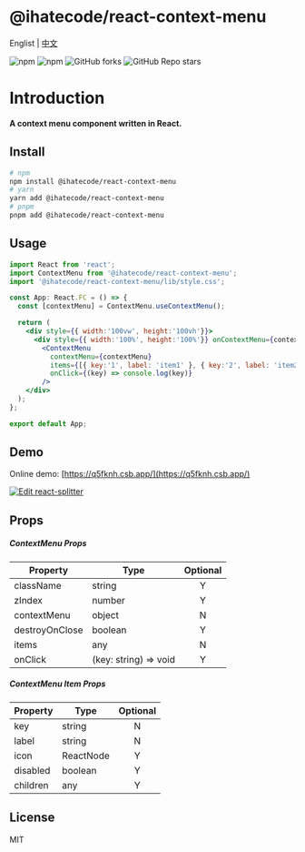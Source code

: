 # @ihatecode/react-context-menu

Englist | <a href="https://github.com/zctcode/react-context-menu/blob/main/README-zh_CN.md" target="_blank">中文</a>

<p>
<img alt="npm" src="https://img.shields.io/npm/v/@ihatecode/react-context-menu?logo=npm&color=%234ac41c">
<img alt="npm" src="https://img.shields.io/npm/dm/@ihatecode/react-context-menu?logo=npm&color=%234ac41c">
<img alt="GitHub forks" src="https://img.shields.io/github/forks/zctcode/react-context-menu">
<img alt="GitHub Repo stars" src="https://img.shields.io/github/stars/zctcode/react-context-menu">
</p>

# Introduction
**A context menu component written in React.**

## Install
```bash
# npm
npm install @ihatecode/react-context-menu
# yarn
yarn add @ihatecode/react-context-menu
# pnpm
pnpm add @ihatecode/react-context-menu
```

## Usage

```jsx
import React from 'react';
import ContextMenu from '@ihatecode/react-context-menu';
import '@ihatecode/react-context-menu/lib/style.css';

const App: React.FC = () => {
  const [contextMenu] = ContextMenu.useContextMenu();

  return (
    <div style={{ width:'100vw', height:'100vh'}}>
      <div style={{ width:'100%', height:'100%'}} onContextMenu={contextMenu.onContextMenu}></div>
        <ContextMenu
          contextMenu={contextMenu}
          items={[{ key:'1', label: 'item1' }, { key:'2', label: 'item2' }]}
          onClick={(key) => console.log(key)}
        />
    </div>
  );
};

export default App;
```

## Demo
Online demo: [https://q5fknh.csb.app/](https://q5fknh.csb.app/)

[![Edit react-splitter](https://codesandbox.io/static/img/play-codesandbox.svg)](https://codesandbox.io/p/sandbox/q5fknh)

## Props
##### ContextMenu Props
|Property|Type|Optional
|-|-|:-:
|className|string|Y|
|zIndex|number|Y|
|contextMenu|object|N|
|destroyOnClose|boolean|Y|
|items|any|N|
|onClick|(key: string) => void|Y|

##### ContextMenu Item Props
|Property|Type|Optional
|-|-|:-:
|key|string|N|
|label|string|N|
|icon|ReactNode|Y|
|disabled|boolean|Y|
|children|any|Y|

## License
MIT